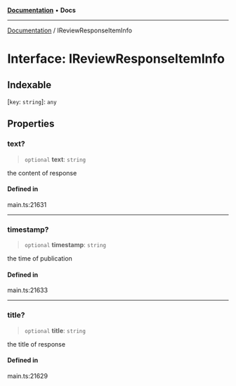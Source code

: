 [**Documentation**](../README.md) • **Docs**

***

[Documentation](../globals.md) / IReviewResponseItemInfo

# Interface: IReviewResponseItemInfo

## Indexable

 \[`key`: `string`\]: `any`

## Properties

### text?

> `optional` **text**: `string`

the content of response

#### Defined in

main.ts:21631

***

### timestamp?

> `optional` **timestamp**: `string`

the time of publication

#### Defined in

main.ts:21633

***

### title?

> `optional` **title**: `string`

the title of response

#### Defined in

main.ts:21629
